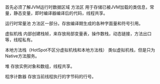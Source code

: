 首先必须了解JVM运行时数据区域
方法区 
用于存储已被JVM加载的类信息，常量，静态变量，即时编译器编译后的代码，线程共享。

运行时常量池
方法区一部分。存放编译期生成的各种字面量和符号引用。

虚拟机栈
内部创建栈帧，来存放局部变量表，操作数栈，动态链接，方法出口等，线程私有。

本地方法栈（HotSpot不区分虚拟机栈和本地方法栈）
类似虚拟机栈，但是只为Native方法服务。

堆
存放实例对象和数组，线程共享。

程序计数器
存放当前线程执行的字节码的行号。